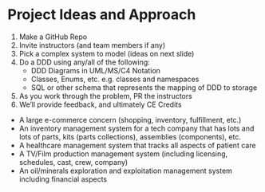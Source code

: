 # Project Ideas and Approach

1. Make a GitHub Repo
2. Invite instructors (and team members if any)
3. Pick a complex system to model (ideas on next slide)
4. Do a DDD using any/all of the following:
    - DDD Diagrams in UML/MS/C4 Notation
    - Classes, Enums, etc. e.g. classes and namespaces
    - SQL or other schema that represents the mapping of DDD to storage
5. As you work through the problem, PR the instructors
6. We’ll provide feedback, and ultimately CE Credits

- A large e-commerce concern (shopping, inventory, fulfillment, etc.)
- An inventory management system for a tech company that has lots and lots of parts, kits (parts collections), assemblies (components), etc.
- A healthcare management system that tracks all aspects of patient care
- A TV/Film production management system (including licensing, schedules, cast, crew, company)
- An oil/minerals exploration and exploitation management system including financial aspects
